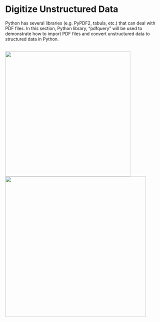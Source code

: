 # Digitize Unstructured Data

<p>
Python has several libraries (e.g. PyPDF2, tabula, etc.) that can deal with PDF files. In this section, Python library, “pdfquery” will be used to demonstrate how to import PDF files and convert unstructured data to structured data in Python.
</p>

<br>
  <img src="https://github.com/aaronzhuclover/master/blob/master/Digitize unstructured data/images/image1.PNG" height="400"/>
<br>
  <img src="https://github.com/aaronzhuclover/master/blob/master/01_data_wrangling_visualization/out/drug_int_mbs_byMfr.jpeg" height="450"/>
<br>
